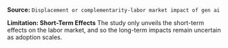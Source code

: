 **Source:** `Displacement or complementarity-labor market impact of gen ai`

**Limitation: Short-Term Effects**
The study only unveils the short-term effects on the labor market, and so the long-term impacts remain uncertain as adoption scales.
